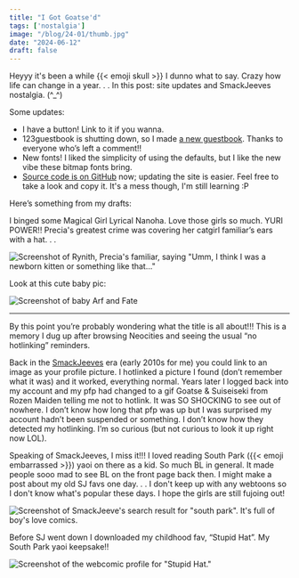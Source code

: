```yaml
---
title: "I Got Goatse'd"
tags: ['nostalgia']
image: "/blog/24-01/thumb.jpg"
date: "2024-06-12"
draft: false 
---
```

Heyyy it's been a while {{< emoji skull >}} I dunno what to say. Crazy how life can change in a year. . . 
In this post: site updates and SmackJeeves nostalgia. (^_^)

Some updates:

- I have a button! Link to it if you wanna.
- 123guestbook is shutting down, so I made [a new guestbook](https://kyle.atabook.org/). Thanks to everyone who’s left a comment!!
- New fonts! I liked the simplicity of using the defaults, but I like the new vibe these bitmap fonts bring.
- [Source code is on GitHub](https://github.com/hunychain/kyletools) now; updating the site is easier. Feel free to take a look and copy it. It's a mess though, I'm still learning :P

Here’s something from my drafts:

I binged some Magical Girl Lyrical Nanoha. Love those girls so much. YURI POWER!! Precia's greatest crime was covering her catgirl familiar’s ears with a hat. . .

![Screenshot of Rynith, Precia's familiar, saying "Umm, I think I was a newborn kitten or something like that..."](/blog/24-01/1.jpg)

Look at this cute baby pic:

![Screenshot of baby Arf and Fate](/blog/24-01/2.jpg)

---

By this point you’re probably wondering what the title is all about!!! This is a memory I dug up after browsing Neocities and seeing the usual “no hotlinking” reminders.

Back in the [SmackJeeves](https://tropedia.fandom.com/wiki/Smack_Jeeves) era (early 2010s for me) you could link to an image as your profile picture. I hotlinked a picture I found (don’t remember what it was) and it worked, everything normal. Years later I logged back into my account and my pfp had changed to a gif Goatse & Suiseiseki from Rozen Maiden telling me not to hotlink. It was SO SHOCKING to see out of nowhere. I don’t know how long that pfp was up but I was surprised my account hadn’t been suspended or something. I don’t know how they detected my hotlinking. I’m so curious (but not curious to look it up right now LOL).

Speaking of SmackJeeves, I miss it!!! I loved reading South Park ({{< emoji embarrassed >}}) yaoi on there as a kid. So much BL in general. It made people sooo mad to see BL on the front page back then. I might make a post about my old SJ favs one day. . . I don't keep up with any webtoons so I don't know what's popular these days. I hope the girls are still fujoing out!

![Screenshot of SmackJeeve's search result for "south park". It's full of boy's love comics.](/blog/24-01/3.jpg)


Before SJ went down I downloaded my childhood fav, “Stupid Hat”. My South Park yaoi keepsake!!

![Screenshot of the webcomic profile for "Stupid Hat."](/blog/24-01/4.jpg)
